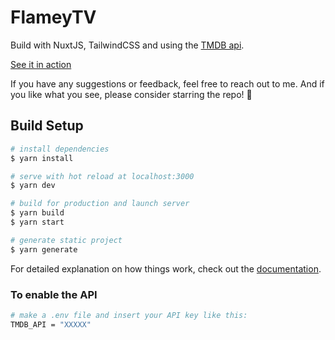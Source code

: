 # FlameyTV


Build with NuxtJS, TailwindCSS and using the [TMDB api](https://themoviedb.org).

[See it in action](https://flamey-tv.vercel.app/)





If you have any suggestions or feedback, feel free to reach out to me. And if you like what you see, please consider starring the repo! 🌟






## Build Setup

```bash
# install dependencies
$ yarn install

# serve with hot reload at localhost:3000
$ yarn dev

# build for production and launch server
$ yarn build
$ yarn start

# generate static project
$ yarn generate
```

For detailed explanation on how things work, check out the [documentation](https://nuxtjs.org).


### To enable the API
```bash
# make a .env file and insert your API key like this:
TMDB_API = "XXXXX"
```

